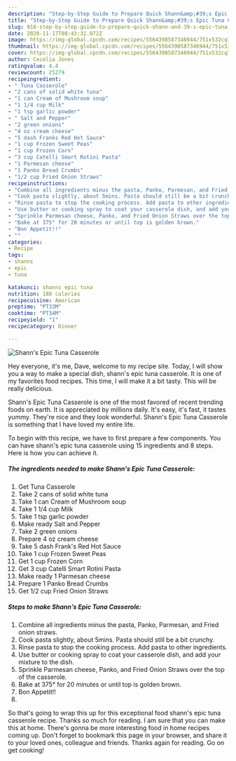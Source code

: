 ```yaml
---
description: "Step-by-Step Guide to Prepare Quick Shann&amp;#39;s Epic Tuna Casserole"
title: "Step-by-Step Guide to Prepare Quick Shann&amp;#39;s Epic Tuna Casserole"
slug: 918-step-by-step-guide-to-prepare-quick-shann-and-39-s-epic-tuna-casserole
date: 2020-11-17T08:43:31.072Z
image: https://img-global.cpcdn.com/recipes/5564398587346944/751x532cq70/shanns-epic-tuna-casserole-recipe-main-photo.jpg
thumbnail: https://img-global.cpcdn.com/recipes/5564398587346944/751x532cq70/shanns-epic-tuna-casserole-recipe-main-photo.jpg
cover: https://img-global.cpcdn.com/recipes/5564398587346944/751x532cq70/shanns-epic-tuna-casserole-recipe-main-photo.jpg
author: Cecelia Jones
ratingvalue: 4.4
reviewcount: 25279
recipeingredient:
- " Tuna Casserole"
- "2 cans of solid white tuna"
- "1 can Cream of Mushroom soup"
- "1 1/4 cup Milk"
- "1 tsp garlic powder"
- " Salt and Pepper"
- "2 green onions"
- "4 oz cream cheese"
- "5 dash Franks Red Hot Sauce"
- "1 cup Frozen Sweet Peas"
- "1 cup Frozen Corn"
- "3 cup Catelli Smart Rotini Pasta"
- "1 Parmesan cheese"
- "1 Panko Bread Crumbs"
- "1/2 cup Fried Onion Straws"
recipeinstructions:
- "Combine all ingredients minus the pasta, Panko, Parmesan, and Fried onion straws."
- "Cook pasta slightly, about 5mins. Pasta should still be a bit crunchy."
- "Rinse pasta to stop the cooking process. Add pasta to other ingredients."
- "Use butter or cooking spray to coat your casserole dish, and add your mixture to the dish."
- "Sprinkle Parmesan cheese, Panko, and Fried Onion Straws over the top of the casserole."
- "Bake at 375° for 20 minutes or until top is golden brown."
- "Bon Appetit!!"
- ""
categories:
- Recipe
tags:
- shanns
- epic
- tuna

katakunci: shanns epic tuna 
nutrition: 188 calories
recipecuisine: American
preptime: "PT33M"
cooktime: "PT34M"
recipeyield: "1"
recipecategory: Dinner

---
```



![Shann&#39;s Epic Tuna Casserole](https://img-global.cpcdn.com/recipes/5564398587346944/751x532cq70/shanns-epic-tuna-casserole-recipe-main-photo.jpg)

Hey everyone, it's me, Dave, welcome to my recipe site. Today, I will show you a way to make a special dish, shann&#39;s epic tuna casserole. It is one of my favorites food recipes. This time, I will make it a bit tasty. This will be really delicious.



Shann&#39;s Epic Tuna Casserole is one of the most favored of recent trending foods on earth. It is appreciated by millions daily. It's easy, it's fast, it tastes yummy. They're nice and they look wonderful. Shann&#39;s Epic Tuna Casserole is something that I have loved my entire life.


To begin with this recipe, we have to first prepare a few components. You can have shann&#39;s epic tuna casserole using 15 ingredients and 8 steps. Here is how you can achieve it.

<!--inarticleads1-->

##### The ingredients needed to make Shann&#39;s Epic Tuna Casserole:

1. Get  Tuna Casserole
1. Take 2 cans of solid white tuna
1. Take 1 can Cream of Mushroom soup
1. Take 1 1/4 cup Milk
1. Take 1 tsp garlic powder
1. Make ready  Salt and Pepper
1. Take 2 green onions
1. Prepare 4 oz cream cheese
1. Take 5 dash Frank&#39;s Red Hot Sauce
1. Take 1 cup Frozen Sweet Peas
1. Get 1 cup Frozen Corn
1. Get 3 cup Catelli Smart Rotini Pasta
1. Make ready 1 Parmesan cheese
1. Prepare 1 Panko Bread Crumbs
1. Get 1/2 cup Fried Onion Straws




<!--inarticleads2-->

##### Steps to make Shann&#39;s Epic Tuna Casserole:

1. Combine all ingredients minus the pasta, Panko, Parmesan, and Fried onion straws.
1. Cook pasta slightly, about 5mins. Pasta should still be a bit crunchy.
1. Rinse pasta to stop the cooking process. Add pasta to other ingredients.
1. Use butter or cooking spray to coat your casserole dish, and add your mixture to the dish.
1. Sprinkle Parmesan cheese, Panko, and Fried Onion Straws over the top of the casserole.
1. Bake at 375° for 20 minutes or until top is golden brown.
1. Bon Appetit!!
1. 




So that's going to wrap this up for this exceptional food shann&#39;s epic tuna casserole recipe. Thanks so much for reading. I am sure that you can make this at home. There's gonna be more interesting food in home recipes coming up. Don't forget to bookmark this page in your browser, and share it to your loved ones, colleague and friends. Thanks again for reading. Go on get cooking!
